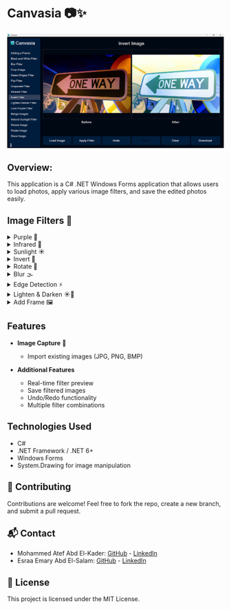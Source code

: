 # Canvasia 📷✨

![Canvasia Preview](./doc/screen.png)

## Overview:
This application is a C# .NET Windows Forms application that allows users to load photos, apply various image filters, and save the edited photos easily.

## Image Filters 🎨
<details>
<summary>Purple 💜</summary>
<img src="" alt="">

- Applies a purple tint to the image, enhancing cool tones while preserving highlights and shadows.
</details>

<details>
<summary>Infrared 🔴</summary>
<img src="" alt="">

- Simulates infrared photography by emphasizing red tones and creating an ethereal, surreal effect.
</details>

<details>
<summary>Sunlight ☀️</summary>
<img src="" alt="">

- Adds warm golden tones to mimic natural sunlight, creating a bright and cheerful atmosphere.
</details>

<details>
<summary>Invert 🔄</summary>
<img src="" alt="">

- Creates a negative effect by reversing all colors in the image (white becomes black, etc.).
</details>

<details>
<summary>Rotate 🔄</summary>
<img src="" alt="">

- Allows 90° clockwise/counter-clockwise rotations and free rotation with angle adjustment.
</details>

<details>
<summary>Blur 🌫️</summary>
<img src="" alt="">

- Softens image details with adjustable intensity (Gaussian blur implementation).
</details>

<details>
<summary>Edge Detection ⚡</summary>
<img src="" alt="">

- Highlights sharp transitions between colors to reveal the structural outline of objects.
</details>

<details>
<summary>Lighten & Darken ☀️🌙</summary>
<img src="" alt="">

- Adjusts image exposure with separate controls for highlights, midtones, and shadows.
</details>

<details>
<summary>Add Frame 🖼️</summary>
<img src="" alt="">

- Applies artistic borders with various styles (vintage, polaroid, modern) and customizable colors.
</details>

## Features
- **Image Capture** 📸
  - Import existing images (JPG, PNG, BMP)
  
- **Additional Features**
  - Real-time filter preview
  - Save filtered images
  - Undo/Redo functionality
  - Multiple filter combinations

## Technologies Used
- C#
- .NET Framework / .NET 6+
- Windows Forms
- System.Drawing for image manipulation

## 🤝 Contributing
Contributions are welcome! Feel free to fork the repo, create a new branch, and submit a pull request.

## 📬 Contact
- Mohammed Atef Abd El-Kader: [GitHub](https://github.com/Mohammed-3tef) - [LinkedIn](https://www.linkedin.com/in/mohammed-atef-abd-elkader/)
- Esraa Emary Abd El-Salam: [GitHub](https://github.com/esraa-emary) - [LinkedIn](https://www.linkedin.com/in/esraa-emary-b372b8303/)

## 📜 License
This project is licensed under the MIT License.
